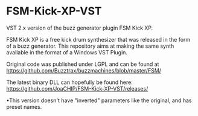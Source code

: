 ﻿# FSM-Kick-XP-VST
﻿VST 2.x version of the buzz generator plugin FSM Kick XP. 

﻿FSM Kick XP is a free kick drum synthesizer that was released in the form of a buzz generator. This repository aims at making the same synth available in the format of a Windows VST Plugin.

﻿Original code was published under LGPL and can be found at https://github.com/Buzztrax/buzzmachines/blob/master/FSM/

﻿The latest binary DLL can hopefully be found here: https://github.com/JoaCHIP/FSM-Kick-XP-VST/releases/

•This version doesn't have "inverted" parameters like the original, and has preset names.
